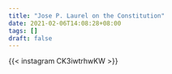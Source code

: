```yaml
---
title: "Jose P. Laurel on the Constitution"
date: 2021-02-06T14:08:28+08:00
tags: []
draft: false
---
```

{{< instagram CK3iwtrhwKW >}}
